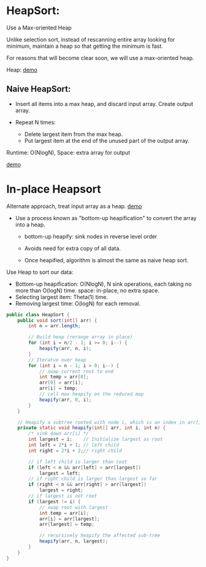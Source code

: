 # HeapSort: 
   
Use a Max-oriented Heap

Unlike selection sort, instead of rescanning entire array looking for minimum, maintain a heap so that getting the minimum is fast.

For reasons that will become clear soon, we will use a max-oriented heap.

Heap: [demo](https://docs.google.com/presentation/d/1VEd2Pm_3OuvkC1M8T5XAhsBTQFxVHs386L79hktkDRg/pub?start=false&loop=false&delayms=3000&slide=id.g11ecaeaf56_0_0)

## Naive HeapSort: 

+ Insert all items into a max heap, and discard input array. Create output array.
+ Repeat N times:

    + Delete largest item from the max heap.
    + Put largest item at the end of the unused part of the output array.
    
Runtime: O(NlogN), Space: extra array for output
    
[demo](https://docs.google.com/presentation/d/1HVteFyWOxBW4mmUgkDnpUoTkWexiHt7Ei30Qolbc_I4/edit#slide=id.g463de7561_042)

# In-place Heapsort 

Alternate approach, treat input array as a heap. [demo](https://docs.google.com/presentation/d/1SzcQC48OB9agStD0dFRgccU-tyjD6m3esrSC-GLxmNc/edit#slide=id.g463de7561_042)

+ Use a process known as "bottom-up heapification" to convert the array into a heap.

    + bottom-up heapify: sink nodes in reverse level order

    + Avoids need for extra copy of all data.
    + Once heapified, algorithm is almost the same as naive heap sort.

Use Heap to sort our data:

+ Bottom-up heapification: O(NlogN), N sink operations, each taking no more than O(logN) time. space: in-place, no extra space.
+ Selecting largest item: Theta(1) time.
+ Removing largest time: O(logN) for each removal.


```java
public class HeapSort {
    public void sort(int[] arr) {
        int n = arr.length;

        // Build heap (rerange array in place)
        for (int i = n/2 - 1; i >= 0; i--) {
            heapify(arr, n, i);
        }
        // Iteratve over heap
        for (int i = n - 1; i > 0; i--) {
            // swap current root to end
            int temp = arr[0];
            arr[0] = arr[i];
            arr[i] = temp;
            // call max heapify on the reduced map
            heapify(arr, 0, i);
        }
    }

    // Heapify a subtree rooted with node i, which is an index in arr[], n is size of heap
    private static void heapify(int[] arr, int i, int n) {
        /* sink down arr[i] */
        int largest = i;    // Initialize largest as root
        int left = 2*i + 1; // left child 
        int right = 2*i + 2;// right child

        // if left child is larger than root
        if (left < n && arr[left] > arr[largest])
            largest = left;
        // if right child is larger than largest so far
        if (right < n && arr[right] > arr[largest])
            largest = right;
        // if largest is not root
        if (largest != i) {
            // swap root with largest
            int temp = arr[i];
            arr[i] = arr[largest];
            arr[largest] = temp;

            // recursively heapify the affected sub-tree
            heapify(arr, n, largest);
        }
    }
}
```